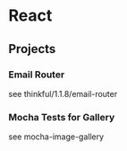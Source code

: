 # React

## Projects

### Email Router

see thinkful/1.1.8/email-router

### Mocha Tests for Gallery

see mocha-image-gallery

